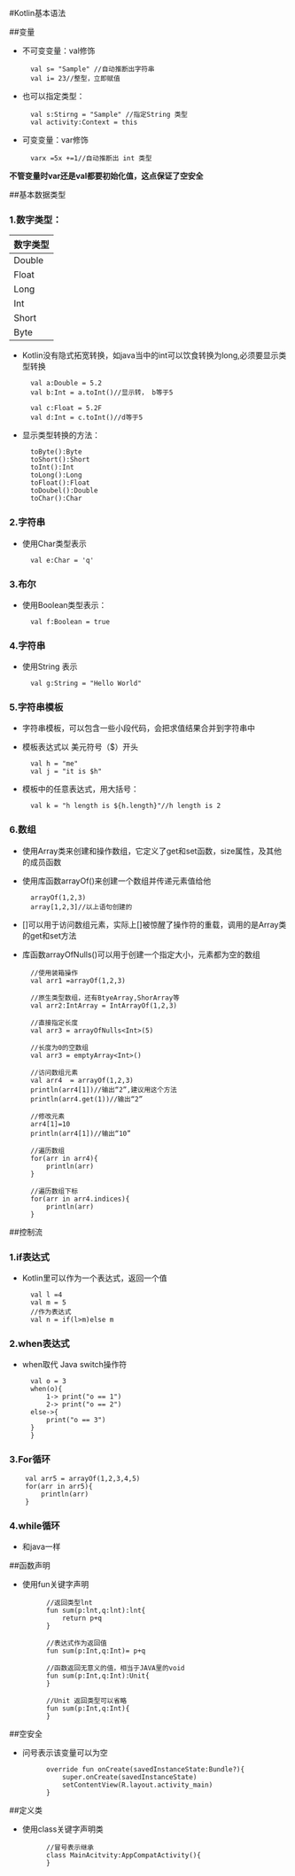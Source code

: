 #Kotlin基本语法

##变量
* 不可变变量：val修饰

		val s= "Sample" //自动推断出字符串
		val i= 23//整型，立即赋值

* 也可以指定类型：
  
		val s:Stirng = "Sample" //指定String 类型
	    val activity:Context = this
	    
* 可变变量：var修饰 <br>
  
		varx =5x +=1//自动推断出 int 类型

**不管变量时var还是val都要初始化值，这点保证了空安全**

##基本数据类型
### 1.数字类型：
	
数字类型 | 
------------ | 
Double | 
Float | 
Long | 
Int | 
Short | 
Byte | 

* Kotlin没有隐式拓宽转换，如java当中的int可以饮食转换为long,必须要显示类型转换

		val a:Double = 5.2
		val b:Int = a.toInt()//显示转， b等于5
		
		val c:Float = 5.2F
		val d:Int = c.toInt()//d等于5


* 显示类型转换的方法：
		
		toByte():Byte
		toShort():Short
		toInt():Int
		toLong():Long
		toFloat():Float
		toDoubel():Double
		toChar():Char
		
### 2.字符串
* 使用Char类型表示

		val e:Char = 'q'


### 3.布尔
* 使用Boolean类型表示：

		val f:Boolean = true
		
		
### 4.字符串
* 使用String 表示

		val g:String = "Hello World"


### 5.字符串模板
* 字符串模板，可以包含一些小段代码，会把求值结果合并到字符串中
* 模板表达式以 美元符号（$）开头

		val h = "me"
		val j = "it is $h"


* 模板中的任意表达式，用大括号：
	
		val k = "h length is ${h.length}"//h length is 2
		

### 6.数组
* 使用Array类来创建和操作数组，它定义了get和set函数，size属性，及其他的成员函数

* 使用库函数arrayOf()来创建一个数组并传递元素值给他
		
		arrayOf(1,2,3)
		array[1,2,3]//以上语句创建的
		
* []可以用于访问数组元素，实际上[]被惊醒了操作符的重载，调用的是Array类的get和set方法

* 库函数arrayOfNulls()可以用于创建一个指定大小，元素都为空的数组

		//使用装箱操作
		val arr1 =arrayOf(1,2,3)	
		
		//原生类型数组，还有BtyeArray,ShorArray等
		val arr2:IntArray = IntArrayOf(1,2,3)
		
		//直接指定长度
		val arr3 = arrayOfNulls<Int>(5)
		
		//长度为0的空数组
		val arr3 = emptyArray<Int>()
		
		//访问数组元素
		val arr4  = arrayOf(1,2,3)
		println(arr4[1])//输出“2”,建议用这个方法
		println(arr4.get(1))//输出“2”
		
		//修改元素
		arr4[1]=10
		println(arr4[1])//输出“10”
		
		//遍历数组
		for(arr in arr4){
			println(arr)
		}
		
		//遍历数组下标
		for(arr in arr4.indices){
			println(arr)
		}
		
		
##控制流
		
### 1.if表达式
* Kotlin里可以作为一个表达式，返回一个值
	
		val l =4
		val m = 5
		//作为表达式
		val n = if(l>m)else m

### 2.when表达式
* when取代 Java switch操作符

		val o = 3
		when(o){
			1-> print("o == 1")
			2-> print("o == 2")
		else->{
			print("o == 3")
		}
		}
				
### 3.For循环

		val arr5 = arrayOf(1,2,3,4,5)
		for(arr in arr5){
			println(arr)
		}
		
### 4.while循环
* 和java一样


##函数声明
* 使用fun关键字声明

			//返回类型lnt
			fun sum(p:lnt,q:lnt):lnt{
				return p+q
			}
			
			//表达式作为返回值
			fun sum(p:Int,q:Int)= p+q
			
			//函数返回无意义的值，相当于JAVA里的void
			fun sum(p:Int,q:Int):Unit{
			}
			
			//Unit 返回类型可以省略
			fun sum(p:Int,q:Int){
			}



##空安全
* 问号表示该变量可以为空

			override fun onCreate(savedInstanceState:Bundle?){
				super.onCreate(savedInstanceState)
				setContentView(R.layout.activity_main)
			}


##定义类
* 使用class关键字声明类

			//冒号表示继承
  			class MainAcitvity:AppCompatActivity(){
  			}
	


  
  


